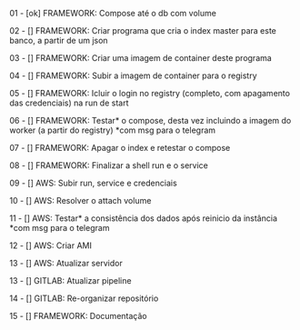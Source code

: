 01 - [ok] FRAMEWORK: Compose até o db com volume

02 - [] FRAMEWORK: Criar programa que cria o index master para este banco, a partir de um json

03 - [] FRAMEWORK: Criar uma imagem de container deste programa

04 - [] FRAMEWORK: Subir a imagem de container para o registry

05 - [] FRAMEWORK: Icluir o login no registry (completo, com apagamento das credenciais) na run de start

06 - [] FRAMEWORK: Testar* o compose, desta vez incluindo a imagem do worker (a partir do registry)
        *com msg para o telegram

07 - [] FRAMEWORK: Apagar o index e retestar o compose

08 - [] FRAMEWORK: Finalizar a shell run e o service

09 - [] AWS: Subir run, service e credenciais

10 - [] AWS: Resolver o attach volume

11 - [] AWS: Testar* a consistência dos dados após reinicio da instância
        *com msg para o telegram

12 - [] AWS: Criar AMI

13 - [] AWS: Atualizar servidor

13 - [] GITLAB: Atualizar pipeline

14 - [] GITLAB: Re-organizar repositório

15 - [] FRAMEWORK: Documentação